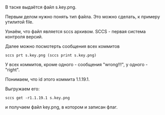 В таске выдаётся файл s.key.png.

Первым делом нужно понять тип файла. Это можно сделать, к примеру утилитой file.


Узнаём, что файл является sccs архивом. SCCS - первая система контроля версий.

Далее можно посмотерть сообщения всех коммитов 

    sccs prt s.key.png (sccs print s.key.png)

У всех коммитов, кроме одного - сообщения "wrong!!!", у одного - "right".

Понимаем, что id этого коммита 1.1.19.1.

Выгружаем его:

    sccs get -r1.1.19.1 s.key.png

и получаем файл key.png, в котором и записан флаг.
